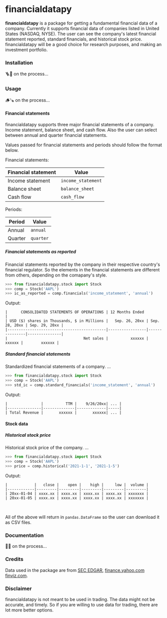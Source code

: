 # financialdatapy

**financialdatapy** is a package for getting a fundamental financial data of a company. Currently it supports financial data of companies listed in United States (NASDAQ, NYSE). The user can see the company's latest financial statement reported, standard financials, and historical stock price. financialdatapy will be a good choice for research purposes, and making an investment portfolio.

### Installation

🪜🔨 on the process...

### Usage

🪵🪚 on the process...

#### Financial statements

financialdatapy supports three major financial statements of a company. Income statement, balance sheet, and cash flow. Also the user can select between annual and quarter financial statements.

Values passed for financial statements and periods should follow the format below.

Financial statements:

| Financial statement | Value              |
| ------------------- | ------------------ |
| Income statement    | `income_statement` |
| Balance sheet       | `balance_sheet`    |
| Cash flow           | `cash_flow`        |

Periods:

| Period  | Value     |
| ------- | --------- |
| Annual  | `annual`  |
| Quarter | `quarter` |

##### Financial statements as reported

Financial statements reported by the company in their respective country's financial regulator. So the elements in the financial statements are different from others, depending on the comapany's style. 

```python
>>> from financialdatapy.stock import Stock
>>> comp = Stock('AAPL')
>>> ic_as_reported = comp.financials('income_statement', 'annual')
```

Output:

```
|      CONSOLIDATED STATEMENTS OF OPERATIONS | 12 Months Ended                                 |
| USD ($) shares in Thousands, $ in Millions |   Sep. 26, 20xx | Sep. 28, 20xx | Sep. 29, 20xx |
|--------------------------------------------|-----------------|---------------|---------------|
|                                  Net sales |          xxxxxx |        xxxxxx |        xxxxxx |

```

##### Standard financial statements

Standardized financial statements of a company. ...

```python
>>> from financialdatapy.stock import Stock
>>> comp = Stock('AAPL')
>>> std_ic = comp.standard_financials('income_statement', 'annual')
```

Output:

```
|               |          TTM |    9/26/20xx| ... |
|---------------|--------------|-------------|-----|
| Total Revenue |       xxxxxx |       xxxxxx| ... |
```



#### Stock data

##### Historical stock price

Historical stock price of the company. ...

```python
>>> from financialdatapy.stock import Stock
>>> comp = Stock('AAPL')
>>> price = comp.historical('2021-1-1', '2021-1-5')
```

Output:

```
|            |   close |    open |    high |     low |  volume |
|------------|---------|---------|---------|---------|---------|
| 20xx-01-04 | xxxx.xx | xxxx.xx | xxxx.xx | xxxx.xx | xxxxxxx |
| 20xx-01-05 | xxxx.xx | xxxx.xx | xxxx.xx | xxxx.xx | xxxxxxx |
```

</br >

All of the above will return in `pandas.DataFrame` so the user can download it as CSV files.

### Documentation

🔩🔧 on the process...

### Credits

Data used in the package are from [SEC EDGAR](https://www.sec.gov/os/accessing-edgar-data), [finance.yahoo.com](https://finance.yahoo.com/) [finviz.com](https://finviz.com/). 

### Disclaimer

financialdatapy is not meant to be used in trading. The data might not be accurate, and timely. So if you are willing to use data for trading, there are lot more better options.

